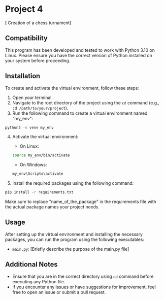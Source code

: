 # Project  4  

[ Creation of a chess turnament]

## Compatibility

This program has been developed and tested to work with Python 3.10 on Linux. Please ensure you have the correct version of Python installed on your system before proceeding.

## Installation

To create and activate the virtual environment, follow these steps:

1. Open your terminal.
2. Navigate to the root directory of the project using the `cd` command (e.g., `cd /path/to/your/project`).
3. Run the following command to create a virtual environment named "my_env":

```bash
python3 -m venv my_env
```

4. Activate the virtual environment:

   - On Linux:

   ```bash
   source my_env/bin/activate
   ```

   - On Windows:

   ```bash
   my_env\Scripts\activate
   ```

5. Install the required packages using the following command:

```bash
pip install -r requirements.txt
```

Make sure to replace "name_of_the_package" in the requirements file with the actual package names your project needs.

## Usage

After setting up the virtual environment and installing the necessary packages, you can run the program using the following executables:

- `main.py`: [Briefly describe the purpose of the main.py file]


## Additional Notes

- Ensure that you are in the correct directory using `cd` command before executing any Python file.
- If you encounter any issues or have suggestions for improvement, feel free to open an issue or submit a pull request.

